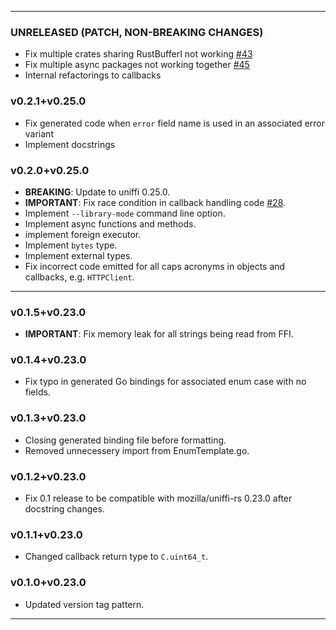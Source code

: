 ----

### UNRELEASED (PATCH, NON-BREAKING CHANGES)

- Fix multiple crates sharing RustBufferI not working [#43](https://github.com/NordSecurity/uniffi-bindgen-go/issues/43)
- Fix multiple async packages not working together [#45](https://github.com/NordSecurity/uniffi-bindgen-go/issues/45)
- Internal refactorings to callbacks

### v0.2.1+v0.25.0

- Fix generated code when `error` field name is used in an associated error variant
- Implement docstrings

### v0.2.0+v0.25.0

- **BREAKING**: Update to uniffi 0.25.0.
- **IMPORTANT**: Fix race condition in callback handling code [#28](https://github.com/NordSecurity/uniffi-bindgen-go/issues/28).
- Implement `--library-mode` command line option.
- Implement async functions and methods.
- implement foreign executor.
- Implement `bytes` type.
- Implement external types.
- Fix incorrect code emitted for all caps acronyms in objects and callbacks, e.g. `HTTPClient`.

----

### v0.1.5+v0.23.0

- **IMPORTANT**: Fix memory leak for all strings being read from FFI.

### v0.1.4+v0.23.0

- Fix typo in generated Go bindings for associated enum case with no fields.

### v0.1.3+v0.23.0

- Closing generated binding file before formatting.
- Removed unnecessery import from EnumTemplate.go.

### v0.1.2+v0.23.0

- Fix 0.1 release to be compatible with mozilla/uniffi-rs 0.23.0 after docstring changes.

### v0.1.1+v0.23.0

- Changed callback return type to `C.uint64_t`.

### v0.1.0+v0.23.0

- Updated version tag pattern.

----
